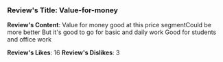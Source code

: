 ### Review's Title: Value-for-money

**Review's Content**:
Value for money good at this price segmentCould be more better But it's good to go for basic and daily work Good for students and office work

**Review's Likes**: 16
**Review's Dislikes**: 3
